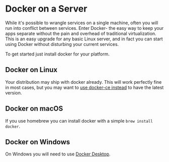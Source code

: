 # Docker on a Server

While it's possible to wrangle services on a single machine, often you will run into conflict between services. Enter Docker- the easy way to keep your apps separate without the pain and overhead of traditional virtualization. This is an easy upgrade for any basic Linux server, and in fact you can start using Docker without disturbing your current services.

To get started just install docker for your platform.

## Docker on Linux

Your distribution may ship with docker already. This will work perfectly fine in most cases, but you may want to [use docker-ce instead](https://docs.docker.com/engine/install/) to have the latest version.

## Docker on macOS

If you use homebrew you can install docker with a simple `brew install docker`.

## Docker on Windows

On Windows you will need to use [Docker Desktop](https://docs.docker.com/desktop/windows/install/).
